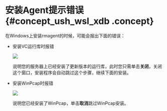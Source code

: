 # 安装Agent提示错误 {#concept_ush_wsl_xdb .concept}

在Windows上安装rmagent的时候，可能会报出下面的错误：

-   安装VC运行库时报错

    ![](http://static-aliyun-doc.oss-cn-hangzhou.aliyuncs.com/assets/img/12780/3710_zh-CN.png)

    说明您的服务器上已经安装了更新版本的运行库，此时您只需单击**关闭**，关闭这个窗口，安装程序会自动跳过这个步骤，继续下面的安装。

-   安装WinPcap时报错

    ![](http://static-aliyun-doc.oss-cn-hangzhou.aliyuncs.com/assets/img/12780/3711_zh-CN.png)

    说明您已经安装了WinPcap，单击**取消**跳过WinPcap安装。


